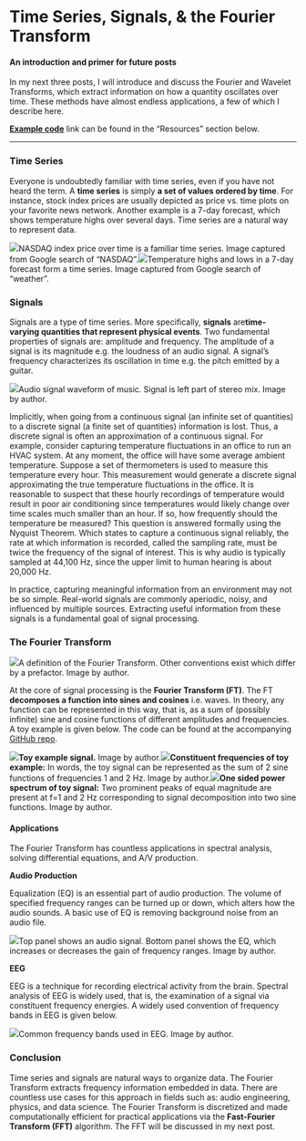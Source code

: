 # Time Series, Signals, & the Fourier Transform
#### An introduction and primer for future posts

In my next three posts, I will introduce and discuss the Fourier and Wavelet
Transforms, which extract information on how a quantity oscillates over time.
These methods have almost endless applications, a few of which I describe
here.

[**Example code**](https://github.com/ShawhinT/YouTube/tree/main/fourierTransform) link
can be found in the “Resources” section below.

* * *

### Time Series

Everyone is undoubtedly familiar with time series, even if you have not heard
the term. A **time series** is simply **a set of values ordered by time**. For
instance, stock index prices are usually depicted as price vs. time plots on
your favorite news network. Another example is a 7-day forecast, which shows
temperature highs over several days. Time series are a natural way to
represent data.

![](https://cdn-images-1.medium.com/max/800/1*KSGfeQYxRbI9tGjpMbu87g.png)NASDAQ index price
over time is a familiar time series. Image captured from Google search of
“NASDAQ”.![](https://cdn-images-1.medium.com/max/800/1*tExj_F1VumxNq2Q8pxay8A.png)Temperature highs and
lows in a 7-day forecast form a time series. Image captured from Google search
of “weather”.

### Signals

Signals are a type of time series. More specifically, **signals** are**time-
varying quantities that represent physical events**. Two fundamental
properties of signals are: amplitude and frequency. The amplitude of a signal
is its magnitude e.g. the loudness of an audio signal. A signal’s frequency
characterizes its oscillation in time e.g. the pitch emitted by a guitar.

![](https://cdn-images-1.medium.com/max/800/1*QaUWu-_TmyO7yTZ1W3ylmA.png)Audio
signal waveform of music. Signal is left part of stereo mix. Image by author.

Implicitly, when going from a continuous signal (an infinite set of
quantities) to a discrete signal (a finite set of quantities) information is
lost. Thus, a discrete signal is often an approximation of a continuous
signal. For example, consider capturing temperature fluctuations in an office
to run an HVAC system. At any moment, the office will have some average
ambient temperature. Suppose a set of thermometers is used to measure this
temperature every hour. This measurement would generate a discrete signal
approximating the true temperature fluctuations in the office. It is
reasonable to suspect that these hourly recordings of temperature would result
in poor air conditioning since temperatures would likely change over time
scales much smaller than an hour. If so, how frequently should the temperature
be measured? This question is answered formally using the Nyquist Theorem.
Which states to capture a continuous signal reliably, the rate at which
information is recorded, called the sampling rate, must be twice the frequency
of the signal of interest. This is why audio is typically sampled at 44,100
Hz, since the upper limit to human hearing is about 20,000 Hz.

In practice, capturing meaningful information from an environment may not be
so simple. Real-world signals are commonly aperiodic, noisy, and influenced by
multiple sources. Extracting useful information from these signals is a
fundamental goal of signal processing.

### The Fourier Transform

![](https://cdn-images-1.medium.com/max/800/1*PTm2p-z-PPV9sb1-WGl9vw.png)A
definition of the Fourier Transform. Other conventions exist which differ by a
prefactor. Image by author.

At the core of signal processing is the **Fourier Transform (FT)**. The FT
**decomposes a function into sines and cosines** i.e. waves. In theory, any
function can be represented in this way, that is, as a sum of (possibly
infinite) sine and cosine functions of different amplitudes and frequencies. A
toy example is given below. The code can be found at the accompanying [GitHub repo](https://github.com/ShawhinT/YouTube/tree/main/fourierTransform).

![](https://cdn-images-1.medium.com/max/800/1*ByM5OCU2NL8alWCdmpPIVQ.png)**Toy
example signal.** Image by author.![](https://cdn-images-1.medium.com/max/800/1*BA6p3ieGJqGiI0yfMUxwCA.png)**Constituent
frequencies of toy example:** In words, the toy signal can be represented as
the sum of 2 sine functions of frequencies 1 and 2 Hz. Image by author.![](https://cdn-images-1.medium.com/max/800/1*MmZwW3k7hBhQhZpE8P__nA.png)**One sided power
spectrum of toy signal:** Two prominent peaks of equal magnitude are present
at f=1 and 2 Hz corresponding to signal decomposition into two sine functions.
Image by author.

#### Applications

The Fourier Transform has countless applications in spectral analysis, solving
differential equations, and A/V production.

**Audio Production**

Equalization (EQ) is an essential part of audio production. The volume of
specified frequency ranges can be turned up or down, which alters how the
audio sounds. A basic use of EQ is removing background noise from an audio
file.

![](https://cdn-images-1.medium.com/max/800/1*QuV0VxtPWkFxuqKqPZdt3g.png)Top
panel shows an audio signal. Bottom panel shows the EQ, which increases or
decreases the gain of frequency ranges. Image by author.

**EEG**

EEG is a technique for recording electrical activity from the brain. Spectral
analysis of EEG is widely used, that is, the examination of a signal via
constituent frequency energies. A widely used convention of frequency bands in
EEG is given below.

![](https://cdn-images-1.medium.com/max/800/1*tlTTrB0Pva3DXh9pzQBTEw.png)Common frequency
bands used in EEG. Image by author.

### Conclusion

Time series and signals are natural ways to organize data. The Fourier
Transform extracts frequency information embedded in data. There are countless
use cases for this approach in fields such as: audio engineering, physics, and
data science. The Fourier Transform is discretized and made computationally
efficient for practical applications via the **Fast-Fourier Transform (FFT)**
algorithm. The FFT will be discussed in my next post.
